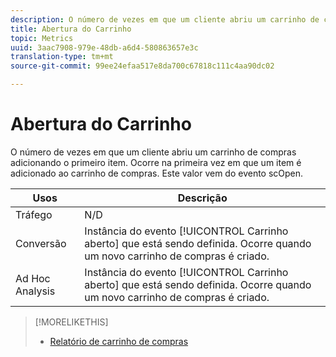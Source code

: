 ```yaml
---
description: O número de vezes em que um cliente abriu um carrinho de compras adicionando o primeiro item. Ocorre na primeira vez em que um item é adicionado ao carrinho de compras. Este valor provém do evento scOpen.
title: Abertura do Carrinho
topic: Metrics
uuid: 3aac7908-979e-48db-a6d4-580863657e3c
translation-type: tm+mt
source-git-commit: 99ee24efaa517e8da700c67818c111c4aa90dc02

---
```



# Abertura do Carrinho

O número de vezes em que um cliente abriu um carrinho de compras adicionando o primeiro item. Ocorre na primeira vez em que um item é adicionado ao carrinho de compras. Este valor vem do evento scOpen.

| Usos | Descrição |
|---|---|
| Tráfego | N/D |
| Conversão | Instância do evento [!UICONTROL Carrinho aberto] que está sendo definida. Ocorre quando um novo carrinho de compras é criado. |
| Ad Hoc Analysis | Instância do evento [!UICONTROL Carrinho aberto] que está sendo definida. Ocorre quando um novo carrinho de compras é criado. |

>[!MORELIKETHIS]
>
>* [Relatório de carrinho de compras](/help/components/c-variables/dimensionslist/reports-shopping-cart.md)

